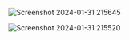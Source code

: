 ![Screenshot 2024-01-31 215645](https://github.com/Johnny-98/react-json/assets/29556692/e2a7b6f8-aded-4d1c-bcc8-de781a4acb98)

![Screenshot 2024-01-31 215520](https://github.com/Johnny-98/react-json/assets/29556692/b0d80b77-5668-4208-b60a-57d4dbe716e3)
